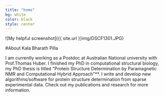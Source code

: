 ```yaml
---
title: "home"
bg: white
color: black
style: center
---
```


![My helpful screenshot]({{ site.url }}img/DSCF1301.JPG) 

#About Kala Bharath Pilla 

I am currently working as a Postdoc at Australian National university with Prof.Thomas Huber.
I finished my PhD in computational structural biology, my PhD thesis is titled "Protein Structure Determination by Paramagnetic NMR and Computational Hybrid Approach"**.
I write and develop new algorithms/software for protein structure determination from sparse experimental data. Check out my publications and research for more information.

